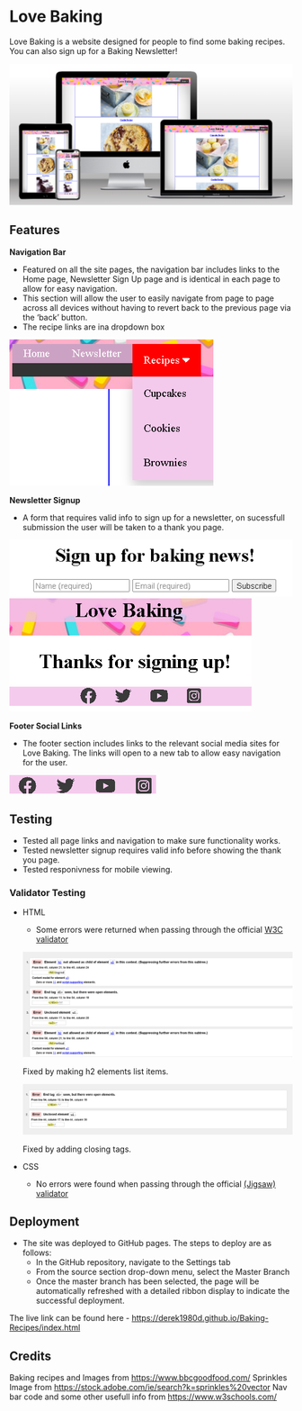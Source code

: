 # Love Baking

Love Baking is a website designed for people to find some baking recipes.
You can also sign up for a Baking Newsletter!

![Responsive Mockup](https://github.com/Derek1980D/Baking-Recipes/blob/main/assets/images/Mockup.png)

## Features 

__Navigation Bar__

  - Featured on all the site pages, the navigation bar includes links to the  Home page, Newsletter Sign Up page and is identical in each page to allow for easy navigation.
  - This section will allow the user to easily navigate from page to page across all devices without having to revert back to the previous page via the ‘back’ button. 
  - The recipe links are ina  dropdown box

  ![Nav Bar](https://github.com/Derek1980D/Baking-Recipes/blob/main/assets/images/navbar.png) 

__Newsletter Signup__ 

  - A form that requires valid info to sign up for a newsletter, on sucessfull submission the user will be taken to a thank you page.

   ![Newsletter Signup](https://github.com/Derek1980D/Baking-Recipes/blob/main/assets/images/news.png) 
   ![Thanks](https://github.com/Derek1980D/Baking-Recipes/blob/main/assets/images/thanks.png) 

__Footer Social Links__ 

  - The footer section includes links to the relevant social media sites for Love Baking. The links will open to a new tab to allow easy navigation for the user.

  ![Social links](https://github.com/Derek1980D/Baking-Recipes/blob/main/assets/images/social_links.png) 

## Testing

  - Tested all page links and navigation to make sure functionality works.
  - Tested newsletter signup requires valid info before showing the thank you page.
  - Tested responivness for mobile viewing.

 ### Validator Testing 

- HTML

  - Some errors were returned when passing through the official [W3C validator](https://validator.w3.org/nu/?doc=https%3A%2F%2Fderek1980d.github.io%2FBaking-Recipes%2Findex.html)

   ![Validation errors](https://github.com/Derek1980D/Baking-Recipes/blob/main/assets/images/recipe_errors.png) 

  Fixed by making h2 elements list items. 

  ![Validation errors](https://github.com/Derek1980D/Baking-Recipes/blob/main/assets/images/errors_2.png) 

  Fixed by adding closing tags.
- CSS

  - No errors were found when passing through the official [(Jigsaw) validator](https://jigsaw.w3.org/css-validator/validator?uri=https%3A%2F%2Fvalidator.w3.org%2Fnu%2F%3Fdoc%3Dhttps%253A%252F%252Fcode-institute-org.github.io%252Flove-running-2.0%252Findex.html&profile=css3svg&usermedium=all&warning=1&vextwarning=&lang=en#css)


## Deployment


- The site was deployed to GitHub pages. The steps to deploy are as follows: 
  - In the GitHub repository, navigate to the Settings tab 
  - From the source section drop-down menu, select the Master Branch
  - Once the master branch has been selected, the page will be automatically refreshed with a detailed ribbon display to indicate the successful deployment. 

The live link can be found here - https://derek1980d.github.io/Baking-Recipes/index.html

## Credits 

Baking recipes and Images from https://www.bbcgoodfood.com/
Sprinkles Image from https://stock.adobe.com/ie/search?k=sprinkles%20vector
Nav bar code and some other usefull info from https://www.w3schools.com/